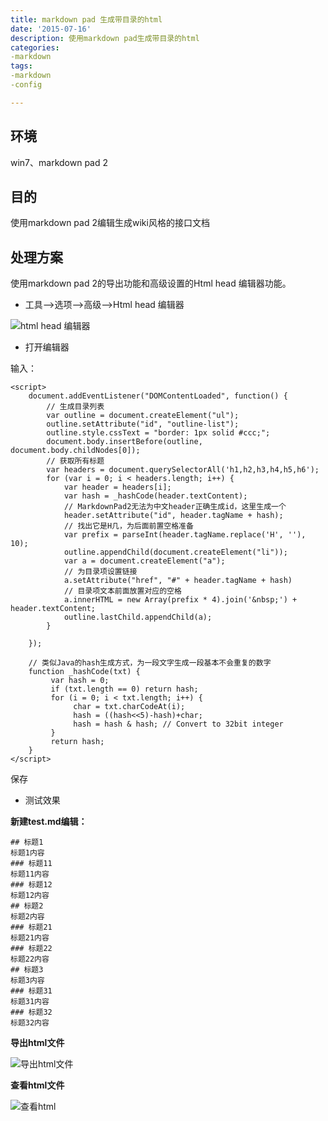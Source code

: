 ```yaml
---
title: markdown pad 生成带目录的html
date: '2015-07-16'
description: 使用markdown pad生成带目录的html
categories:
-markdown
tags:
-markdown
-config

---
```

## 环境
win7、markdown pad 2

## 目的

使用markdown pad 2编辑生成wiki风格的接口文档

## 处理方案

使用markdown pad 2的导出功能和高级设置的Html head 编辑器功能。

* 工具-->选项-->高级-->Html head 编辑器

![html head 编辑器](http://7xj99v.com1.z0.glb.clouddn.com/markdownpadconfig.png)

* 打开编辑器

输入：

	<script>
		document.addEventListener("DOMContentLoaded", function() {
		    // 生成目录列表
		    var outline = document.createElement("ul");
		    outline.setAttribute("id", "outline-list");
		    outline.style.cssText = "border: 1px solid #ccc;";
		    document.body.insertBefore(outline, document.body.childNodes[0]);
		    // 获取所有标题
		    var headers = document.querySelectorAll('h1,h2,h3,h4,h5,h6');
		    for (var i = 0; i < headers.length; i++) {
		        var header = headers[i];
		        var hash = _hashCode(header.textContent);
		        // MarkdownPad2无法为中文header正确生成id，这里生成一个
		        header.setAttribute("id", header.tagName + hash);
		        // 找出它是H几，为后面前置空格准备
		        var prefix = parseInt(header.tagName.replace('H', ''), 10);
		        outline.appendChild(document.createElement("li"));
		        var a = document.createElement("a");
		        // 为目录项设置链接
		        a.setAttribute("href", "#" + header.tagName + hash)
		        // 目录项文本前面放置对应的空格
		        a.innerHTML = new Array(prefix * 4).join('&nbsp;') + header.textContent;
		        outline.lastChild.appendChild(a);
		    }
		 
		});
	 
		// 类似Java的hash生成方式，为一段文字生成一段基本不会重复的数字
		function _hashCode(txt) {
		     var hash = 0;
		     if (txt.length == 0) return hash;
		     for (i = 0; i < txt.length; i++) {
		          char = txt.charCodeAt(i);
		          hash = ((hash<<5)-hash)+char;
		          hash = hash & hash; // Convert to 32bit integer
		     }
		     return hash;
		}
	</script>

保存

* 测试效果

**新建test.md编辑：**
	
	## 标题1
	标题1内容
	### 标题11
	标题11内容
	### 标题12
	标题12内容
	## 标题2
	标题2内容
	### 标题21
	标题21内容
	### 标题22
	标题22内容
	## 标题3
	标题3内容
	### 标题31
	标题31内容
	### 标题32
	标题32内容

**导出html文件**

![导出html文件](http://7xj99v.com1.z0.glb.clouddn.com/export.png)

**查看html文件**

![查看html](http://7xj99v.com1.z0.glb.clouddn.com/html.png)
	



